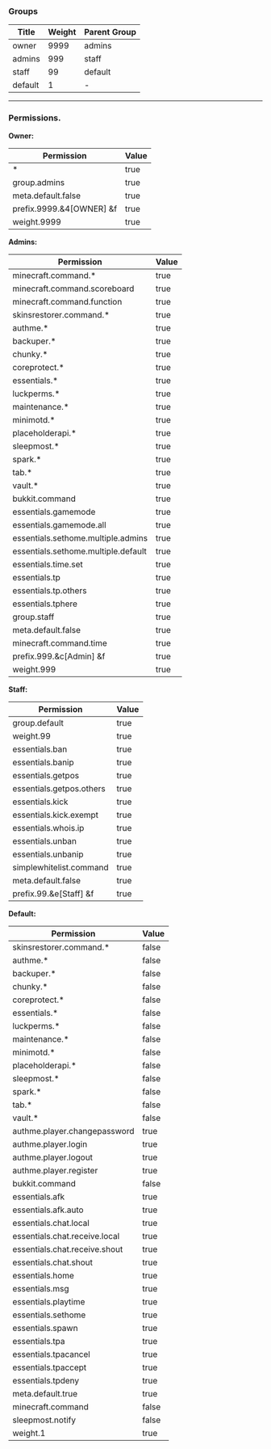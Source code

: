 ### Groups

| Title   | Weight | Parent Group |
|---------|--------|--------------|
| owner   | 9999   | admins       |
| admins  | 999    | staff        |
| staff   | 99     | default      |
| default | 1      | -            |

---

### Permissions.

**Owner:**

| **Permission**            | **Value** |
|---------------------------|-----------|
| *                         | true      |
| group.admins              | true      |
| meta.default.false        | true      |
| prefix.9999.&4[OWNER] &f  | true      |
| weight.9999               | true      |

**Admins:**

| **Permission**                       | **Value** |
|--------------------------------------|-----------|
| minecraft.command.*                  | true      |
| minecraft.command.scoreboard         | true      |
| minecraft.command.function           | true      |
| skinsrestorer.command.*              | true      |
| authme.*                             | true      |
| backuper.*                           | true      |
| chunky.*                             | true      |
| coreprotect.*                        | true      |
| essentials.*                         | true      |
| luckperms.*                          | true      |
| maintenance.*                        | true      |
| minimotd.*                           | true      |
| placeholderapi.*                     | true      |
| sleepmost.*                          | true      |
| spark.*                              | true      |
| tab.*                                | true      |
| vault.*                              | true      |
| bukkit.command                       | true      |
| essentials.gamemode                  | true      |
| essentials.gamemode.all              | true      |
| essentials.sethome.multiple.admins   | true      |
| essentials.sethome.multiple.default  | true      |
| essentials.time.set                  | true      |
| essentials.tp                        | true      |
| essentials.tp.others                 | true      |
| essentials.tphere                    | true      |
| group.staff                          | true      |
| meta.default.false                   | true      |
| minecraft.command.time               | true      |
| prefix.999.&c[Admin] &f              | true      |
| weight.999                           | true      |

**Staff:**

| **Permission**                 | **Value** |
|--------------------------------|-----------|
| group.default                  | true      |
| weight.99                      | true      |
| essentials.ban                 | true      |
| essentials.banip               | true      |
| essentials.getpos              | true      |
| essentials.getpos.others       | true      |
| essentials.kick                | true      |
| essentials.kick.exempt         | true      |
| essentials.whois.ip            | true      |
| essentials.unban               | true      |
| essentials.unbanip             | true      |
| simplewhitelist.command        | true      |
| meta.default.false             | true      |
| prefix.99.&e[Staff] &f         | true      |

**Default:**

| **Permission**                 | **Value** |
|--------------------------------|-----------|
| skinsrestorer.command.*        | false     |
| authme.*                       | false     |
| backuper.*                     | false     |
| chunky.*                       | false     |
| coreprotect.*                  | false     |
| essentials.*                   | false     |
| luckperms.*                    | false     |
| maintenance.*                  | false     |
| minimotd.*                     | false     |
| placeholderapi.*               | false     |
| sleepmost.*                    | false     |
| spark.*                        | false     |
| tab.*                          | false     |
| vault.*                        | false     |
| authme.player.changepassword   | true      |
| authme.player.login            | true      |
| authme.player.logout           | true      |
| authme.player.register         | true      |
| bukkit.command                 | false     |
| essentials.afk                 | true      |
| essentials.afk.auto            | true      |
| essentials.chat.local          | true      |
| essentials.chat.receive.local  | true      |
| essentials.chat.receive.shout  | true      |
| essentials.chat.shout          | true      |
| essentials.home                | true      |
| essentials.msg                 | true      |
| essentials.playtime            | true      |
| essentials.sethome             | true      |
| essentials.spawn               | true      |
| essentials.tpa                 | true      |
| essentials.tpacancel           | true      |
| essentials.tpaccept            | true      |
| essentials.tpdeny              | true      |
| meta.default.true              | true      |
| minecraft.command              | false     |
| sleepmost.notify               | false     |
| weight.1                       | true      |